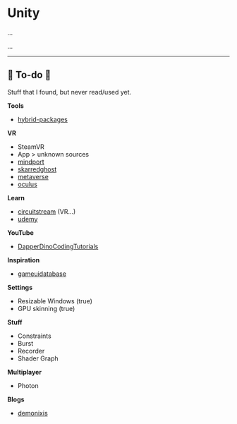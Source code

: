 # Unity

<div class="row row-cols-md-2"><div>

...
</div><div>

...
</div></div>

<hr class="sep-both">

## 👻 To-do 👻

Stuff that I found, but never read/used yet.

<div class="row row-cols-md-2"><div>

**Tools**

* [hybrid-packages](https://github.com/needle-tools/hybrid-packages)

**VR**

* SteamVR
* App > unknown sources
* [mindport](https://www.mindport.co/vr-builder/tutorials)
* [skarredghost](https://skarredghost.com/2021/02/24/how-to-unity-cross-platform-vr-xr/)
* [metaverse](https://metaverse-summit.org/)
* [oculus](https://developer.oculus.com/)

**Learn**

* [circuitstream](https://www.circuitstream.com/course-catalog) (VR...)
* [udemy](https://www.udemy.com/courses/development/game-development/)

**YouTube**

* [DapperDinoCodingTutorials](https://www.youtube.com/@DapperDinoCodingTutorials)

**Inspiration**

* [gameuidatabase](https://www.gameuidatabase.com/)
</div><div>

**Settings**

* Resizable Windows (true)
* GPU skinning (true)

**Stuff**

* Constraints
* Burst
* Recorder
* Shader Graph

**Multiplayer**

* Photon

**Blogs**

* [demonixis](https://www.demonixis.net/)
</div></div>